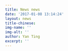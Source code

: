 ```yaml
---
title: News news
date: '2017-01-08 13:14:24'
layout: news
title-chinese: 
img-name: ''
img-alt: ''
author: Yan Ting
excerpt: ''
---
```

